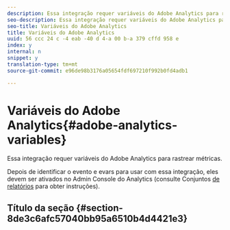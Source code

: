 ```yaml
---
description: Essa integração requer variáveis do Adobe Analytics para rastrear métricas.
seo-description: Essa integração requer variáveis do Adobe Analytics para rastrear métricas.
seo-title: Variáveis do Adobe Analytics
title: Variáveis do Adobe Analytics
uuid: 56 ccc 24 c -4 eab -40 d 4-a 00 b-a 379 cffd 958 e
index: y
internal: n
snippet: y
translation-type: tm+mt
source-git-commit: e96de98b3176a05654fdf697210f992b0fd4adb1

---
```



# Variáveis do Adobe Analytics{#adobe-analytics-variables}

Essa integração requer variáveis do Adobe Analytics para rastrear métricas.

Depois de identificar o evento e evars para usar com essa integração, eles devem ser ativados no Admin Console do Analytics (consulte Conjuntos [de relatórios](http://microsite.omniture.com/t2/help/en_US/reference/index.html?f=report_suites_admin) para obter instruções).

## Título da seção {#section-8de3c6afc57040bb95a6510b4d4421e3}

